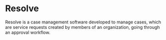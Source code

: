 # Resolve
Resolve is a case management software developed to manage cases, which are service requests created by members of an organization, going through an approval workflow.
